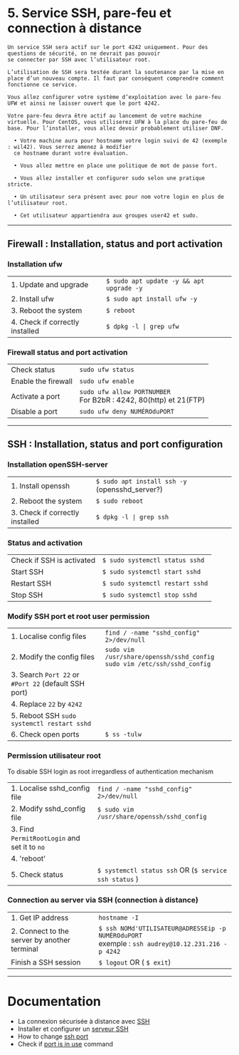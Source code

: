 # 5. Service SSH, pare-feu et connection à distance

```
Un service SSH sera actif sur le port 4242 uniquement. Pour des questions de sécurité, on ne devrait pas pouvoir 
se connecter par SSH avec l’utilisateur root.

L’utilisation de SSH sera testée durant la soutenance par la mise en
place d’un nouveau compte. Il faut par conséquent comprendre comment
fonctionne ce service.

Vous allez configurer votre système d’exploitation avec le pare-feu UFW et ainsi ne laisser ouvert que le port 4242.

Votre pare-feu devra être actif au lancement de votre machine
virtuelle. Pour CentOS, vous utiliserez UFW à la place du pare-feu de
base. Pour l’installer, vous allez devoir probablement utiliser DNF.

  • Votre machine aura pour hostname votre login suivi de 42 (exemple : wil42). Vous serrez amenez à modifier 
  ce hostname durant votre évaluation.

  • Vous allez mettre en place une politique de mot de passe fort.

  • Vous allez installer et configurer sudo selon une pratique stricte.

  • Un utilisateur sera présent avec pour nom votre login en plus de l’utilisateur root.

  • Cet utilisateur appartiendra aux groupes user42 et sudo.
```

___


## Firewall : Installation, status and port activation

### Installation ufw

|                                 |                                            |
| ------------------------------- | ------------------------------------------ |
| 1. Update and upgrade           | `$ sudo apt update -y && apt upgrade -y` 
| 2. Install ufw                  | `$ sudo apt install ufw -y`
| 3. Reboot the system            | `$ reboot`
| 4. Check if correctly installed | `$ dpkg -l \| grep ufw`


### Firewall status and port activation

|                                 |                                            |
| ------------------------------- | ------------------------------------------ |
| Check status                    | `sudo ufw status`
| Enable the firewall             | `sudo ufw enable`
| Activate a port                 | `sudo ufw allow PORTNUMBER` <br>                                                                                                                                  For B2bR : 4242, 80(http) et 21(FTP)
| Disable a port                  | `sudo ufw deny NUMÉROduPORT`      
      
___


## SSH : Installation, status and port configuration

### Installation openSSH-server

|                                  |                                                |
| -------------------------------- | ---------------------------------------------- |
| 1. Install openssh               | `$ sudo apt install ssh -y` (opensshd_server?)
| 2. Reboot the system             | `$ sudo reboot`
| 3. Check if correctly installed  | `$ dpkg -l \| grep ssh`


### Status and activation

|                                    |                                            |
| ---------------------------------- | ------------------------------------------ |
| Check if SSH is activated          | `$ sudo systemctl status sshd`
| Start SSH                          | `$ sudo systemctl start sshd`
| Restart SSH                        | `$ sudo systemctl restart sshd`
| Stop SSH                           | `$ sudo systemctl stop sshd`

### Modify SSH port et root user permission

|                                                        |                                            |
| ------------------------------------------------------ | ------------------------------------------ |
| 1. Localise config files                               | `find / -name "sshd_config" 2>/dev/null`
| 2. Modify the config files                             | `sudo vim /usr/share/openssh/sshd_config` <br>                                                                                                                      `sudo vim /etc/ssh/sshd_config`
| 3. Search `Port 22` or `#Port 22` (default SSH port)
| 4. Replace `22` by `4242`
| 5. Reboot SSH `sudo systemctl restart sshd`
| 6. Check open ports                                    | `$ ss -tulw`

### Permission utilisateur root

To disable SSH login as root irregardless of authentication mechanism

|                                               |                                                        |
| --------------------------------------------- | ------------------------------------------------------ |
| 1. Localise sshd_config file                  | `find / -name "sshd_config" 2>/dev/null`
| 2. Modify sshd_config file                    | `$ sudo vim /usr/share/openssh/sshd_config`
| 3. Find `PermitRootLogin` and set it to `no`  |
| 4. 'reboot'                                   |
| 5. Check status                               | `$ systemctl status ssh` OR (`$ service ssh status` )


### Connection au server via SSH (connection à distance)

|                                              |                                                          |
| -------------------------------------------- | -------------------------------------------------------- |
| 1. Get IP address                            | `hostname -I`
| 2. Connect to the server by another terminal | `$ ssh NOMd'UTILISATEUR@ADRESSEip -p NUMÉROduPORT` <br>                                                                                                            exemple : `ssh audrey@10.12.231.216 -p 4242`
| Finish a SSH session                         | `$ logout` OR ( `$ exit`)

___


# Documentation

- La connexion sécurisée à distance avec [SSH](https://openclassrooms.com/fr/courses/43538-reprenez-le-controle-a-laide-de-linux/41773-la-connexion-securisee-a-distance-avec-ssh)
- Installer et configurer un [serveur SSH](https://www.linuxtricks.fr/wiki/ssh-installer-et-configurer-un-serveur-ssh "linuxtricks.fr")
- How to change [ssh port](https://www.cyberciti.biz/faq/howto-change-ssh-port-on-linux-or-unix-server/ "cyberciti.biz")
- Check if [port is in use](https://www.linuxtricks.fr/wiki/ssh-installer-et-configurer-un-serveur-ssh "linuxtricks.fr") command

